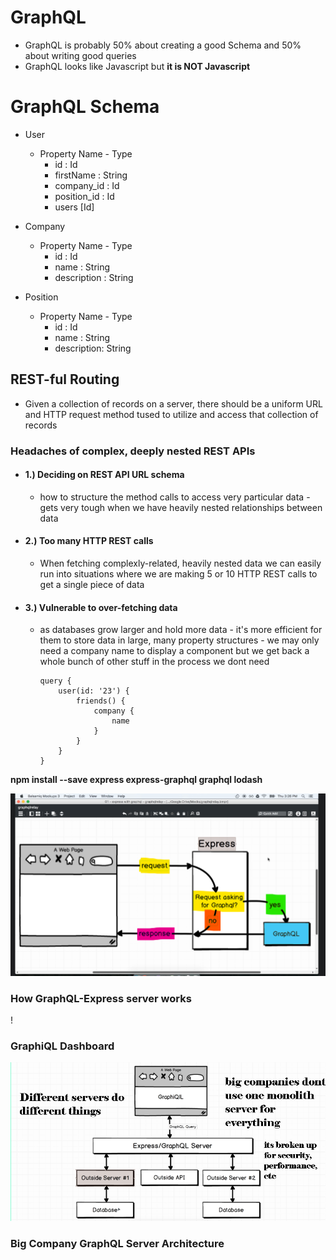 # GraphQL

-   GraphQL is probably 50% about creating a good Schema and 50% about writing good queries
-   GraphQL looks like Javascript but **it is NOT Javascript**

# GraphQL Schema

-   User

    -   Property Name - Type
        -   id : Id
        -   firstName : String
        -   company_id : Id
        -   position_id : Id
        -   users [Id]

-   Company

    -   Property Name - Type
        -   id : Id
        -   name : String
        -   description : String

-   Position
    -   Property Name - Type
        -   id : Id
        -   name : String
        -   description: String

## REST-ful Routing

-   Given a collection of records on a server, there should be a uniform URL and HTTP request method tused to utilize and access that collection of records

### Headaches of complex, deeply nested REST APIs

-   #### 1.) Deciding on REST API URL schema

    -   how to structure the method calls to access very particular data - gets very tough when we have heavily nested relationships between data

-   #### 2.) Too many HTTP REST calls

    -   When fetching complexly-related, heavily nested data we can easily run into situations where we are making 5 or 10 HTTP REST calls to get a single piece of data

-   #### 3.) Vulnerable to over-fetching data

    -   as databases grow larger and hold more data - it's more efficient for them to store data in large, many property structures - we may only need a company name to display a component but we get back a whole bunch of other stuff in the process we dont need

            query {
                user(id: '23') {
                    friends() {
                        company {
                            name
                        }
                    }
                }
            }

**npm install --save express express-graphql graphql lodash**

![how-graphql-express-server-works](https://github.com/kawgh1/graphql-users-demo/blob/main/express-server-graphql.png)

### How GraphQL-Express server works

!

### GraphiQL Dashboard

![big-company-server-architecture](https://raw.githubusercontent.com/kawgh1/graphql-users-demo/main/big-company-graphql-server-architecture.png)

### Big Company GraphQL Server Architecture
